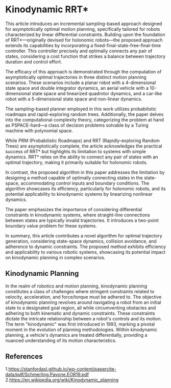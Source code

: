# Kinodynamic RRT*
This article introduces an incremental sampling-based approach designed for asymptotically optimal motion planning, specifically tailored for robots characterized by linear differential constraints. Building upon the foundation of RRT*—originally devised for holonomic robots—the proposed approach extends its capabilities by incorporating a fixed-final-state-free-final-time controller. This controller precisely and optimally connects any pair of states, considering a cost function that strikes a balance between trajectory duration and control effort.

The efficacy of this approach is demonstrated through the computation of asymptotically optimal trajectories in three distinct motion planning scenarios. These scenarios include a planar robot with a 4-dimensional state space and double integrator dynamics, an aerial vehicle with a 10-dimensional state space and linearized quadrotor dynamics, and a car-like robot with a 5-dimensional state space and non-linear dynamics.

The sampling-based planner employed in this work utilizes probabilistic roadmaps and rapid-exploring random trees. Additionally, the paper delves into the computational complexity theory, categorizing the problem at hand as PSPACE-hard—a class of decision problems solvable by a Turing machine with polynomial space.

While PRM (Probabilistic Roadmaps) and RRT (Rapidly-exploring Random Trees) are asymptotically complete, the article acknowledges the practical success of RRT* but highlights its limitation to systems with simple dynamics. RRT* relies on the ability to connect any pair of states with an optimal trajectory, making it primarily suitable for holonomic robots.

In contrast, the proposed algorithm in this paper addresses the limitation by designing a method capable of optimally connecting states in the state-space, accommodating control inputs and boundary conditions. The algorithm showcases its efficiency, particularly for holonomic robots, and its potential applicability to kinodynamic systems by linearizing nonlinear dynamics.

The paper emphasizes the importance of considering differential constraints in kinodynamic systems, where straight-line connections between states are typically invalid trajectories. It introduces a two-point boundary value problem for these systems.

In summary, this article contributes a novel algorithm for optimal trajectory generation, considering state-space dynamics, collision avoidance, and adherence to dynamic constraints. The proposed method exhibits efficiency and applicability to various robotic systems, showcasing its potential impact on kinodynamic planning in complex scenarios.

## Kinodynamic Planning

In the realm of robotics and motion planning, kinodynamic planning constitutes a class of challenges where stringent constraints related to velocity, acceleration, and force/torque must be adhered to. The objective of kinodynamic planning revolves around navigating a robot from an initial state to a designated goal region, all while circumventing obstacles and adhering to both kinematic and dynamic constraints. These constraints dictate the intricate relationship between a robot's controls and its motion. The term "kinodynamic" was first introduced in 1993, marking a pivotal moment in the evolution of planning methodologies. Within kinodynamic planning, a vehicle's dynamics are treated differentially, providing a nuanced understanding of its motion characteristics.



## References

1.<https://stanfordasl.github.io/wp-content/papercite-data/pdf/Schmerling.Pavone.EOR19.pdf>
2.<https://en.wikipedia.org/wiki/Kinodynamic_planning>